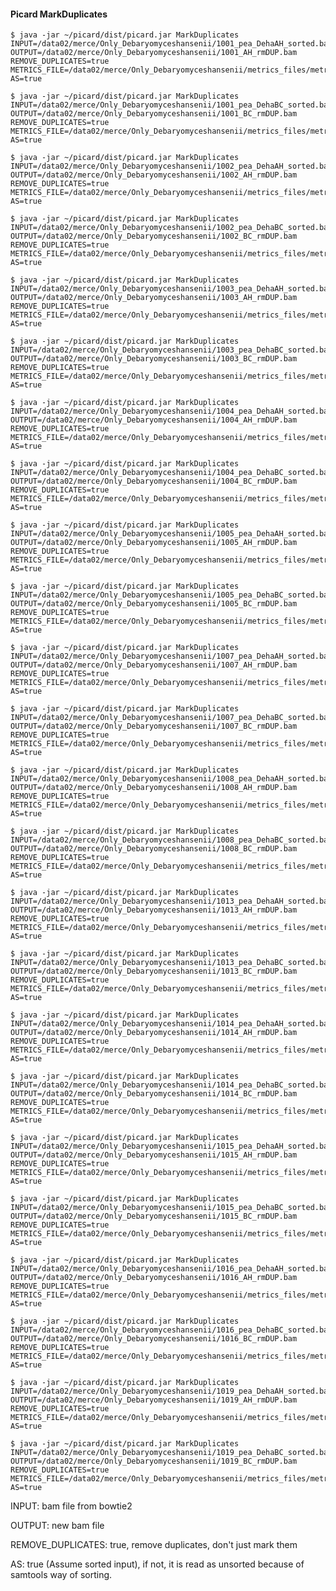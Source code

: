 #### Picard MarkDuplicates

	$ java -jar ~/picard/dist/picard.jar MarkDuplicates INPUT=/data02/merce/Only_Debaryomyceshansenii/1001_pea_DehaAH_sorted.bam OUTPUT=/data02/merce/Only_Debaryomyceshansenii/1001_AH_rmDUP.bam REMOVE_DUPLICATES=true METRICS_FILE=/data02/merce/Only_Debaryomyceshansenii/metrics_files/metrics_file1001ah.txt AS=true

	$ java -jar ~/picard/dist/picard.jar MarkDuplicates INPUT=/data02/merce/Only_Debaryomyceshansenii/1001_pea_DehaBC_sorted.bam OUTPUT=/data02/merce/Only_Debaryomyceshansenii/1001_BC_rmDUP.bam REMOVE_DUPLICATES=true METRICS_FILE=/data02/merce/Only_Debaryomyceshansenii/metrics_files/metrics_file1001bc.txt AS=true

	$ java -jar ~/picard/dist/picard.jar MarkDuplicates INPUT=/data02/merce/Only_Debaryomyceshansenii/1002_pea_DehaAH_sorted.bam OUTPUT=/data02/merce/Only_Debaryomyceshansenii/1002_AH_rmDUP.bam REMOVE_DUPLICATES=true METRICS_FILE=/data02/merce/Only_Debaryomyceshansenii/metrics_files/metrics_file1002ah.txt AS=true

	$ java -jar ~/picard/dist/picard.jar MarkDuplicates INPUT=/data02/merce/Only_Debaryomyceshansenii/1002_pea_DehaBC_sorted.bam OUTPUT=/data02/merce/Only_Debaryomyceshansenii/1002_BC_rmDUP.bam REMOVE_DUPLICATES=true METRICS_FILE=/data02/merce/Only_Debaryomyceshansenii/metrics_files/metrics_file1002bc.txt AS=true

	$ java -jar ~/picard/dist/picard.jar MarkDuplicates INPUT=/data02/merce/Only_Debaryomyceshansenii/1003_pea_DehaAH_sorted.bam OUTPUT=/data02/merce/Only_Debaryomyceshansenii/1003_AH_rmDUP.bam REMOVE_DUPLICATES=true METRICS_FILE=/data02/merce/Only_Debaryomyceshansenii/metrics_files/metrics_file1003ah.txt AS=true

	$ java -jar ~/picard/dist/picard.jar MarkDuplicates INPUT=/data02/merce/Only_Debaryomyceshansenii/1003_pea_DehaBC_sorted.bam OUTPUT=/data02/merce/Only_Debaryomyceshansenii/1003_BC_rmDUP.bam REMOVE_DUPLICATES=true METRICS_FILE=/data02/merce/Only_Debaryomyceshansenii/metrics_files/metrics_file1003bc.txt AS=true

	$ java -jar ~/picard/dist/picard.jar MarkDuplicates INPUT=/data02/merce/Only_Debaryomyceshansenii/1004_pea_DehaAH_sorted.bam OUTPUT=/data02/merce/Only_Debaryomyceshansenii/1004_AH_rmDUP.bam REMOVE_DUPLICATES=true METRICS_FILE=/data02/merce/Only_Debaryomyceshansenii/metrics_files/metrics_file1004ah.txt AS=true

	$ java -jar ~/picard/dist/picard.jar MarkDuplicates INPUT=/data02/merce/Only_Debaryomyceshansenii/1004_pea_DehaBC_sorted.bam OUTPUT=/data02/merce/Only_Debaryomyceshansenii/1004_BC_rmDUP.bam REMOVE_DUPLICATES=true METRICS_FILE=/data02/merce/Only_Debaryomyceshansenii/metrics_files/metrics_file1004bc.txt AS=true

	$ java -jar ~/picard/dist/picard.jar MarkDuplicates INPUT=/data02/merce/Only_Debaryomyceshansenii/1005_pea_DehaAH_sorted.bam OUTPUT=/data02/merce/Only_Debaryomyceshansenii/1005_AH_rmDUP.bam REMOVE_DUPLICATES=true METRICS_FILE=/data02/merce/Only_Debaryomyceshansenii/metrics_files/metrics_file1005ah.txt AS=true

	$ java -jar ~/picard/dist/picard.jar MarkDuplicates INPUT=/data02/merce/Only_Debaryomyceshansenii/1005_pea_DehaBC_sorted.bam OUTPUT=/data02/merce/Only_Debaryomyceshansenii/1005_BC_rmDUP.bam REMOVE_DUPLICATES=true METRICS_FILE=/data02/merce/Only_Debaryomyceshansenii/metrics_files/metrics_file1005bc.txt AS=true 

	$ java -jar ~/picard/dist/picard.jar MarkDuplicates INPUT=/data02/merce/Only_Debaryomyceshansenii/1007_pea_DehaAH_sorted.bam OUTPUT=/data02/merce/Only_Debaryomyceshansenii/1007_AH_rmDUP.bam REMOVE_DUPLICATES=true METRICS_FILE=/data02/merce/Only_Debaryomyceshansenii/metrics_files/metrics_file1007ah.txt AS=true

	$ java -jar ~/picard/dist/picard.jar MarkDuplicates INPUT=/data02/merce/Only_Debaryomyceshansenii/1007_pea_DehaBC_sorted.bam OUTPUT=/data02/merce/Only_Debaryomyceshansenii/1007_BC_rmDUP.bam REMOVE_DUPLICATES=true METRICS_FILE=/data02/merce/Only_Debaryomyceshansenii/metrics_files/metrics_file1007bc.txt AS=true

	$ java -jar ~/picard/dist/picard.jar MarkDuplicates INPUT=/data02/merce/Only_Debaryomyceshansenii/1008_pea_DehaAH_sorted.bam OUTPUT=/data02/merce/Only_Debaryomyceshansenii/1008_AH_rmDUP.bam REMOVE_DUPLICATES=true METRICS_FILE=/data02/merce/Only_Debaryomyceshansenii/metrics_files/metrics_file1008ah.txt AS=true

	$ java -jar ~/picard/dist/picard.jar MarkDuplicates INPUT=/data02/merce/Only_Debaryomyceshansenii/1008_pea_DehaBC_sorted.bam OUTPUT=/data02/merce/Only_Debaryomyceshansenii/1008_BC_rmDUP.bam REMOVE_DUPLICATES=true METRICS_FILE=/data02/merce/Only_Debaryomyceshansenii/metrics_files/metrics_file1008bc.txt AS=true

	$ java -jar ~/picard/dist/picard.jar MarkDuplicates INPUT=/data02/merce/Only_Debaryomyceshansenii/1013_pea_DehaAH_sorted.bam OUTPUT=/data02/merce/Only_Debaryomyceshansenii/1013_AH_rmDUP.bam REMOVE_DUPLICATES=true METRICS_FILE=/data02/merce/Only_Debaryomyceshansenii/metrics_files/metrics_file1013ah.txt AS=true

	$ java -jar ~/picard/dist/picard.jar MarkDuplicates INPUT=/data02/merce/Only_Debaryomyceshansenii/1013_pea_DehaBC_sorted.bam OUTPUT=/data02/merce/Only_Debaryomyceshansenii/1013_BC_rmDUP.bam REMOVE_DUPLICATES=true METRICS_FILE=/data02/merce/Only_Debaryomyceshansenii/metrics_files/metrics_file1013bc.txt AS=true

	$ java -jar ~/picard/dist/picard.jar MarkDuplicates INPUT=/data02/merce/Only_Debaryomyceshansenii/1014_pea_DehaAH_sorted.bam OUTPUT=/data02/merce/Only_Debaryomyceshansenii/1014_AH_rmDUP.bam REMOVE_DUPLICATES=true METRICS_FILE=/data02/merce/Only_Debaryomyceshansenii/metrics_files/metrics_file1014ah.txt AS=true

	$ java -jar ~/picard/dist/picard.jar MarkDuplicates INPUT=/data02/merce/Only_Debaryomyceshansenii/1014_pea_DehaBC_sorted.bam OUTPUT=/data02/merce/Only_Debaryomyceshansenii/1014_BC_rmDUP.bam REMOVE_DUPLICATES=true METRICS_FILE=/data02/merce/Only_Debaryomyceshansenii/metrics_files/metrics_file1014bc.txt AS=true

	$ java -jar ~/picard/dist/picard.jar MarkDuplicates INPUT=/data02/merce/Only_Debaryomyceshansenii/1015_pea_DehaAH_sorted.bam OUTPUT=/data02/merce/Only_Debaryomyceshansenii/1015_AH_rmDUP.bam REMOVE_DUPLICATES=true METRICS_FILE=/data02/merce/Only_Debaryomyceshansenii/metrics_files/metrics_file1015ah.txt AS=true

	$ java -jar ~/picard/dist/picard.jar MarkDuplicates INPUT=/data02/merce/Only_Debaryomyceshansenii/1015_pea_DehaBC_sorted.bam OUTPUT=/data02/merce/Only_Debaryomyceshansenii/1015_BC_rmDUP.bam REMOVE_DUPLICATES=true METRICS_FILE=/data02/merce/Only_Debaryomyceshansenii/metrics_files/metrics_file1015bc.txt AS=true

	$ java -jar ~/picard/dist/picard.jar MarkDuplicates INPUT=/data02/merce/Only_Debaryomyceshansenii/1016_pea_DehaAH_sorted.bam OUTPUT=/data02/merce/Only_Debaryomyceshansenii/1016_AH_rmDUP.bam REMOVE_DUPLICATES=true METRICS_FILE=/data02/merce/Only_Debaryomyceshansenii/metrics_files/metrics_file1016ah.txt AS=true

	$ java -jar ~/picard/dist/picard.jar MarkDuplicates INPUT=/data02/merce/Only_Debaryomyceshansenii/1016_pea_DehaBC_sorted.bam OUTPUT=/data02/merce/Only_Debaryomyceshansenii/1016_BC_rmDUP.bam REMOVE_DUPLICATES=true METRICS_FILE=/data02/merce/Only_Debaryomyceshansenii/metrics_files/metrics_file1016bc.txt AS=true

	$ java -jar ~/picard/dist/picard.jar MarkDuplicates INPUT=/data02/merce/Only_Debaryomyceshansenii/1019_pea_DehaAH_sorted.bam OUTPUT=/data02/merce/Only_Debaryomyceshansenii/1019_AH_rmDUP.bam REMOVE_DUPLICATES=true METRICS_FILE=/data02/merce/Only_Debaryomyceshansenii/metrics_files/metrics_file1019ah.txt AS=true

	$ java -jar ~/picard/dist/picard.jar MarkDuplicates INPUT=/data02/merce/Only_Debaryomyceshansenii/1019_pea_DehaBC_sorted.bam OUTPUT=/data02/merce/Only_Debaryomyceshansenii/1019_BC_rmDUP.bam REMOVE_DUPLICATES=true METRICS_FILE=/data02/merce/Only_Debaryomyceshansenii/metrics_files/metrics_file1019bc.txt AS=true


INPUT: bam file from bowtie2

OUTPUT: new bam file

REMOVE_DUPLICATES: true, remove duplicates, don't just mark them

AS: true (Assume sorted input), if not, it is read as unsorted because of samtools way of sorting.
